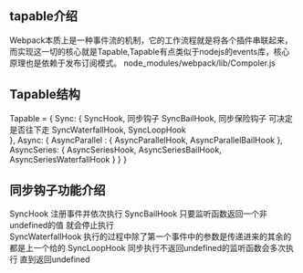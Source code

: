 ## tapable介绍
Webpack本质上是一种事件流的机制，它的工作流程就是将各个插件串联起来，而实现这一切的核心就是Tapable,Tapable有点类似于nodejs的events库，核心原理也是依赖于发布订阅模式。
node_modules/webpack/lib/Compoler.js


## Tapable结构
Tapable = {
    Sync: {
        SyncHook, 同步钩子
        SyncBailHook, 同步保险钩子 可决定是否往下走
        SyncWaterfallHook,
        SyncLoopHook   
    },
    Async: {
        AsyncParallel : {
            AsyncParallelHook,
            AsyncParallelBailHook
        },
        AsyncSeries: {
            AsyncSeriesHook,
            AsyncSeriesBailHook,
            AsyncSeriesWaterfallHook
        }
    }
}

## 同步钩子功能介绍
SyncHook  注册事件并依次执行
SyncBailHook 只要监听函数返回一个非undefined的值 就会停止执行  
SyncWaterfallHook 执行的过程中除了第一个事件中的参数是传递进来的其余的都是上一个给的
SyncLoopHook  同步执行不返回undefined的监听函数会多次执行 直到返回undefined
